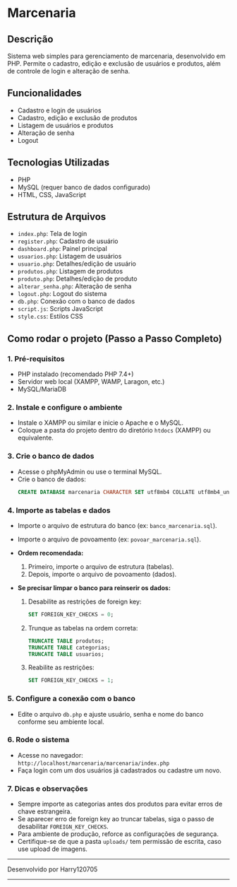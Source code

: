 # Marcenaria

## Descrição

Sistema web simples para gerenciamento de marcenaria, desenvolvido em PHP. Permite o cadastro, edição e exclusão de usuários e produtos, além de controle de login e alteração de senha.

## Funcionalidades
- Cadastro e login de usuários
- Cadastro, edição e exclusão de produtos
- Listagem de usuários e produtos
- Alteração de senha
- Logout

## Tecnologias Utilizadas
- PHP
- MySQL (requer banco de dados configurado)
- HTML, CSS, JavaScript

## Estrutura de Arquivos
- `index.php`: Tela de login
- `register.php`: Cadastro de usuário
- `dashboard.php`: Painel principal
- `usuarios.php`: Listagem de usuários
- `usuario.php`: Detalhes/edição de usuário
- `produtos.php`: Listagem de produtos
- `produto.php`: Detalhes/edição de produto
- `alterar_senha.php`: Alteração de senha
- `logout.php`: Logout do sistema
- `db.php`: Conexão com o banco de dados
- `script.js`: Scripts JavaScript
- `style.css`: Estilos CSS


## Como rodar o projeto (Passo a Passo Completo)

### 1. Pré-requisitos
   - PHP instalado (recomendado PHP 7.4+)
   - Servidor web local (XAMPP, WAMP, Laragon, etc.)
   - MySQL/MariaDB

### 2. Instale e configure o ambiente
   - Instale o XAMPP ou similar e inicie o Apache e o MySQL.
   - Coloque a pasta do projeto dentro do diretório `htdocs` (XAMPP) ou equivalente.

### 3. Crie o banco de dados
   - Acesse o phpMyAdmin ou use o terminal MySQL.
   - Crie o banco de dados:
      ```sql
      CREATE DATABASE marcenaria CHARACTER SET utf8mb4 COLLATE utf8mb4_unicode_ci;
      ```

### 4. Importe as tabelas e dados
   - Importe o arquivo de estrutura do banco (ex: `banco_marcenaria.sql`).
   - Importe o arquivo de povoamento (ex: `povoar_marcenaria.sql`).
   - **Ordem recomendada:**
      1. Primeiro, importe o arquivo de estrutura (tabelas).
      2. Depois, importe o arquivo de povoamento (dados).

   - **Se precisar limpar o banco para reinserir os dados:**
      1. Desabilite as restrições de foreign key:
          ```sql
          SET FOREIGN_KEY_CHECKS = 0;
          ```
      2. Trunque as tabelas na ordem correta:
          ```sql
          TRUNCATE TABLE produtos;
          TRUNCATE TABLE categorias;
          TRUNCATE TABLE usuarios;
          ```
      3. Reabilite as restrições:
          ```sql
          SET FOREIGN_KEY_CHECKS = 1;
          ```

### 5. Configure a conexão com o banco
   - Edite o arquivo `db.php` e ajuste usuário, senha e nome do banco conforme seu ambiente local.

### 6. Rode o sistema
   - Acesse no navegador: `http://localhost/marcenaria/marcenaria/index.php`
   - Faça login com um dos usuários já cadastrados ou cadastre um novo.

### 7. Dicas e observações
   - Sempre importe as categorias antes dos produtos para evitar erros de chave estrangeira.
   - Se aparecer erro de foreign key ao truncar tabelas, siga o passo de desabilitar `FOREIGN_KEY_CHECKS`.
   - Para ambiente de produção, reforce as configurações de segurança.
   - Certifique-se de que a pasta `uploads/` tem permissão de escrita, caso use upload de imagens.

---

Desenvolvido por Harry120705

---